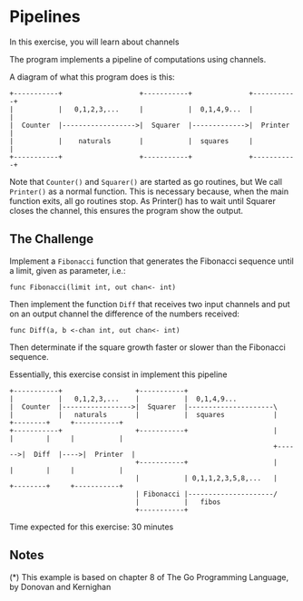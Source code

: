 # Pipelines

In this exercise, you will learn about channels

The program implements a pipeline of computations using channels.

A diagram of what this program does is this:


    +-----------+                   +-----------+              +-----------+
    |           |   0,1,2,3,...     |           |  0,1,4,9...  |           |
    |  Counter  |------------------>|  Squarer  |------------->|  Printer  |
    |           |    naturals       |           |  squares     |           |
    +-----------+                   +-----------+              +-----------+


Note that `Counter()` and `Squarer()` are started as go routines, but We call `Printer()` as a normal function.
This is necessary because, when the main function exits, all go routines stop. As Printer() has to wait until Squarer closes the channel, this ensures the program show the output.

## The Challenge

Implement a `Fibonacci` function that generates the Fibonacci sequence until a limit, given as parameter, i.e.:

    func Fibonacci(limit int, out chan<- int)

Then implement the function `Diff` that receives two input channels and put on an output channel the difference of the numbers received:

    func Diff(a, b <-chan int, out chan<- int)

Then determinate if the square growth faster or slower than the Fibonacci sequence.

Essentially, this exercise consist in implement this pipeline

    +-----------+                  +-----------+             
    |           |   0,1,2,3,...    |           |  0,1,4,9...  
    |  Counter  |----------------->|  Squarer  |---------------------\
    |           |   naturals       |           |  squares            |       +--------+     +-----------+
    +-----------+                  +-----------+                     |       |        |     |           |
                                                                     +------>|  Diff  |---->|  Printer  |
                                   +-----------+                     |       |        |     |           | 
                                   |           | 0,1,1,2,3,5,8,...   |       +--------+     +-----------+
                                   | Fibonacci |---------------------/       
                                   |           |   fibos
                                   +-----------+


Time expected for this exercise: 30 minutes

## Notes

(*) This example is based on chapter 8 of The Go Programming Language, by Donovan and Kernighan                                   